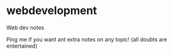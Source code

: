 # webdevelopment
Web dev notes

Ping me if you want ant extra notes on any topic!
(all doubts are entertained)
